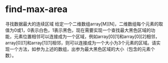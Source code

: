 # find-max-area
寻找数据最大的连续区域
给定一个二维数组array[M][N]，二维数组每个元素的取值为0或1，0表示白色，1表示黑色，现在需要实现一个查找最大黑色区域的功能，元素位置相邻可以连接成为一个区域，例如array[0][1]和array[0][2]相邻，array[0][1]和array[1][1]相邻，则可以连接成为一个大小为3个元素的区域。请实现一个方法，如参为上述的数组，出参为最大黑色区域的大小（包含的元素个数）。
